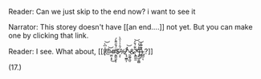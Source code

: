 Reader: Can we just skip to the end now? i want to see it

Narrator: This storey doesn't have [[an end....]]  not yet. But you can make one by clicking that link.

Reader: I see. What about, [[!̸̙͛͗͆̀͝@̷͖̤̝̟̀͜͝#̴̨͇̰̫̗̙̒̈́̄̋͌̀́$̵̧͔̈́̑͑͑͐̑̀%̸̢͉̲̳͕͗^̷̰̯̲̘̪̱̀̽͝&̴̢͇͖̼̐͊́̌̓͝*̵̧̛͍͖̱͚̻̑̽́̓͝(̵̼͕̙̑̆̇͆)̵̺̺̣́͂̓̓ͅ,?]]

(17.)